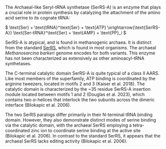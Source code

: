
The Archaeal-like   Seryl-tRNA synthetase (SerRS-A) is an enzyme that plays a crucial role in protein synthesis by catalyzing the attachment of the amino acid serine to its cognate tRNA:




$ \text{Ser} + \text{tRNA}^\text{Ser} + \text{ATP} \xrightarrow{\text{SerRS-A}} \text{Ser-tRNA}^\text{Ser} + \text{AMP} + \text{PP}_i  $




SerRS-A is atypical, and is found in methanogenic archaea. It is distinct from the standard [SerRS](/class2/ser1/), which is found in most organisms. The archaeal <i>Methanosarcina barkeri</i> genome encodes for both variants. This enzyme has not been characterized as extensively as other aminoacyl-tRNA synthetases. 

The C-terminal catalytic domain SerRS-A is quite typical of a class II AARS. Like most members of the superfamily, ATP binding is coordinated by the arginine tweezers, located in motifs 2 and 3 (Kaiser et al. 2018). The catalytic domain is characterized by the ~35 residue SerRS-A insertion module located between motifs 1 and 2 (Douglas et al. 2023), which contains two $\alpha$-helices that interlock the two subunits across the dimeric interface (Bilokapic et al. 2006).


The two SerRS paralogs differ primarily in their N-terminal tRNA binding domain. However, they also demonstrate distinct modes of serine binding via the catalytic domain, with the archaeal SerRS employing a tetra-coordinated zinc ion to coordinate serine binding at the active site (Bilokapic et al. 2006). In contrast to the standard SerRS, it appears that the archaeal SerRS lacks editing activity (Bilokapic et al. 2006).



